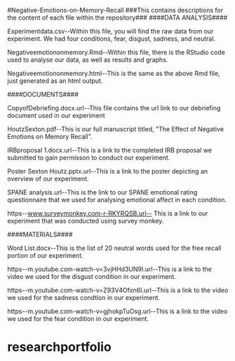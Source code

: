 #Negative-Emotions-on-Memory-Recall
###This contains descriptions for the content of each file within the repository###
####DATA ANALYSIS####

Experimentdata.csv--Within this file, you will find the raw data from our experiment. We had four conditions, fear, disgust, sadness, and neutral. 

Negativeemotiononmemory.Rmd--Within this file, there is the RStudio code used to analyse our data, as well as results and graphs.

Negativeemotiononmemory.html--This is the same as the above Rmd file, just generated as an html output.

####DOCUMENTS####

CopyofDebriefing.docx.url--This file contains the url link to our debriefing document used in our experiment

HoutzSexton.pdf--This is our full manuscript titled, "The Effect of Negative Emotions on Memory Recall".

IRBproposal 1.docx.url--This is a link to the completed IRB proposal we submitted to gain permisson to conduct our experiment.

Poster Sexton Houtz.pptx.url--This is a link to the poster depicting an overview of our experiment.

SPANE analysis.url--This is the link to our SPANE emotional rating questionnaire that we used for analysing emotional affect in each condition. 

https--www.surveymonkey.com-r-RKYRQSB.url-- This is a link to our experiment that was conducted using survey monkey.

####MATERIALS####

Word List.docx--This is the list of 20 neutral words used for the free recall portion of our experiment.

https--m.youtube.com-watch-v=3vjHHd3UN9I.url--This is a link to the video we used for the disgust condition in our experiment.

https--m.youtube.com-watch-v=Z93V4Ofxn6I.url--This is a link to the video we used for the sadness condtion in our experiment.

https--m.youtube.com-watch-v=gjhokpTuOsg.url--This is a link to the video we used for the fear condition in our experiment.






# researchportfolio
